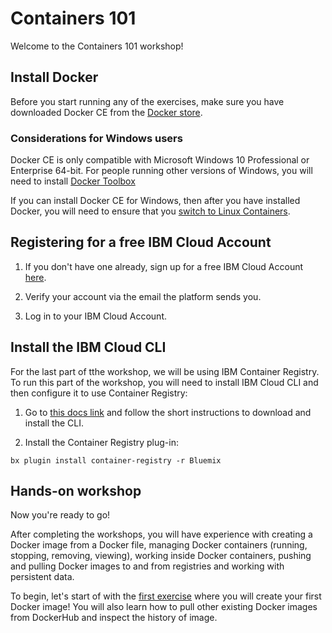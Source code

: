 # Containers 101

Welcome to the Containers 101 workshop! 

## Install Docker

Before you start running any of the exercises, make sure you have downloaded Docker CE from the [Docker store](https://store.docker.com/search?type=edition&offering=community).

### Considerations for Windows users

Docker CE is only compatible with Microsoft Windows 10 Professional or Enterprise 64-bit. For people running other versions of Windows, you will need to install [Docker Toolbox](https://docs.docker.com/toolbox/toolbox_install_windows/) 

If you can install Docker CE for Windows, then after you have installed Docker, you will need to ensure that you [switch to Linux Containers](https://docs.docker.com/docker-for-windows/#switch-between-windows-and-linux-containers).

## Registering for a free IBM Cloud Account

1. If you don't have one already, sign up for a free IBM Cloud Account [here](https://ibm.biz/containers-101).

2. Verify your account via the email the platform sends you.

3. Log in to your IBM Cloud Account.

## Install the IBM Cloud CLI

For the last part of tthe workshop, we will be using IBM Container Registry. To run this part of the workshop, you will need to install IBM Cloud CLI and then configure it to use Container Registry:

1. Go to [this docs link](https://console.bluemix.net/docs/cli/reference/bluemix_cli/get_started.html#getting-started) and follow the short instructions to download and install the CLI.

2. Install the Container Registry plug-in:

`bx plugin install container-registry -r Bluemix`

## Hands-on workshop

Now you're ready to go!

After completing the workshops, you will have experience with creating a Docker image from a Docker file, managing Docker containers (running, stopping, removing, viewing), working inside Docker containers, pushing and pulling Docker images to and from registries and working with persistent data.

To begin, let's start of with the [first exercise](./1_Create_view_pull_images) where you will create your first Docker image! You will also learn how to pull other existing Docker images from DockerHub and inspect the history of image.
